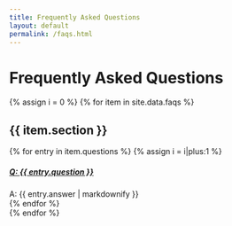 ```yaml
---
title: Frequently Asked Questions
layout: default
permalink: /faqs.html
---
```

<script>
$(document).ready(function(){
  $('.faq-arrow-icon').click(function(){
    if($(this).hasClass('arrow-down')){
      $(this).removeClass('arrow-down').addClass('arrow-up')
    }
    else if($(this).hasClass('arrow-up')){
      $(this).removeClass('arrow-up').addClass('arrow-down')
    }
  })
})
</script>

<div class="container-fluid faq" id="faq">
  <h1>Frequently Asked Questions</h1>
  	<div class="container">
  		<section>
      {% assign i = 0 %}
       {% for item in site.data.faqs %}
  			<div class="row">
  				<div class="col-10 mx-auto">
            <h2 class="mb-4 faq-section-header">{{ item.section }}</h2>
  					<div class="accordion" id="faq-accordion{{ i }}">
              {% for entry in item.questions %}
                {% assign i = i|plus:1 %}
      						<div class="card">
      							<div class="card-header" id="heading{{ i }}">
      								<h5 class="mb-0">
      							     <a class="collapsed" data-toggle="collapse" href="#collapse{{ i }}" aria-expanded="false" aria-controls="collapse{{ i }}">
                          <span class="faq-arrow-icon arrow-down"></span>
                          <span class="bold">Q: </span>
                          {{ entry.question }}
      							     </a>
      						     </h5>
      						  </div>
  							    <div id="collapse{{ i }}" class="collapse fade" aria-labelledby="heading{{ i }}">
  								     <div class="card-body indent-4">
                        <span class="faq-answer">
                          <span class="bold faq-answer-a">A: </span>
                          {{ entry.answer | markdownify }}
                        </span>
  								     </div>
  							    </div>
                  <span class="separator faq-separator"></span>
  						   </div>
              {% endfor %}
            </div>
          </div>
        </div>
      {% endfor %}
    </section>
  </div>
</div>
